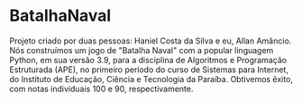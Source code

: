 # BatalhaNaval
Projeto criado por duas pessoas: Haniel Costa da Silva e eu, Allan Amâncio. Nós construímos um jogo de "Batalha Naval" com a popular linguagem Python, em sua versão 3.9, para a disciplina de Algoritmos e Programação Estruturada (APE), no primeiro período do curso de Sistemas para Internet, do Instituto de Educação, Ciência e Tecnologia da Paraíba.  Obtivemos êxito, com notas individuais 100 e 90, respectivamente.
